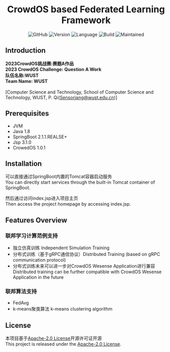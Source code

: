 <div align="center">
<h1 align="center">CrowdOS based Federated Learning Framework</h1>

![GitHub](https://img.shields.io/github/license/Sensorjang/CorwdOS-FL)
![Version](https://img.shields.io/badge/Version-V1.0.1-yellow)
![Language](https://img.shields.io/badge/Language-Java-blue)
![Build](https://img.shields.io/badge/Build-passing-lightgreen)
![Maintained](https://img.shields.io/badge/Maintained-Yes-red)

</div>

## Introduction
**2023CrowdOS挑战赛:赛题A作品<br/>**
**2023 CrowdOS Challenge: Question A Work<br/>**
**队伍名称:WUST<br/>**
**Team Name: WUST<br/><br/>**
[Computer Science and Technology, School of Computer Science and Technology, WUST, P. Qi(Sensorjang@wust.edu.cn)]<br/>

## Prerequisites
- JVM
- Java 1.8
- SpringBoot 2.1.1.REALSE+
- Jsp 3.1.0
- CrowedOS 1.0.1

## Installation
可以直接通过SpringBoot内置的Tomcat容器启动服务<br/>
You can directly start services through the built-in Tomcat container of SpringBoot.<br/>

然后通过访问index.jsp进入项目主页<br/>
Then access the project homepage by accessing index.jsp.<br/>

## Features Overview

### 联邦学习计算范例支持
- 独立仿真训练 Independent Simulation Training
- 分布式训练（基于gRPC通信协议）Distributed Training (based on gRPC communication protocol)
- 分布式训练未来可以进一步对CrowdOS Wesense Application进行兼容 Distributed training can be further compatible with CrowdOS Wesense Application in the future

### 联邦算法支持
- FedAvg
- k-means聚类算法 k-means clustering algorithm

## License
本项目基于[Apache-2.0 License](LICENSE)开源许可证开源<br/>
This project is released under the [Apache-2.0 License](LICENSE).